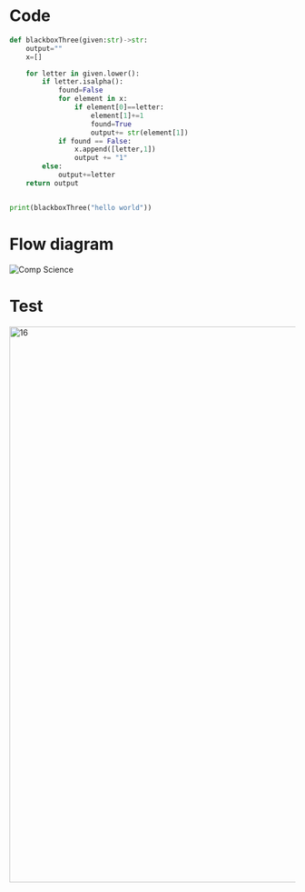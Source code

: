 # Code

```.py
def blackboxThree(given:str)->str:
    output=""
    x=[]

    for letter in given.lower():
        if letter.isalpha():
            found=False
            for element in x:
                if element[0]==letter:
                    element[1]+=1
                    found=True
                    output+= str(element[1])
            if found == False:
                x.append([letter,1])
                output += "1"
        else:
            output+=letter
    return output


print(blackboxThree("hello world"))
```
# Flow diagram
![Comp Science](https://user-images.githubusercontent.com/100017195/197787627-5b5aae73-6515-44a2-b0b9-0d732beebe2a.jpeg)


# Test
<img width="978" alt="16" src="https://user-images.githubusercontent.com/100017195/197770621-dcdc4387-fa16-47b3-a35f-4c57059cca50.png">
